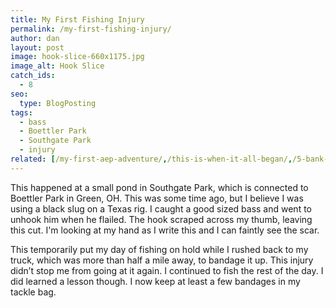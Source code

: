 ```yaml
---
title: My First Fishing Injury
permalink: /my-first-fishing-injury/
author: dan
layout: post
image: hook-slice-660x1175.jpg
image_alt: Hook Slice
catch_ids:
  - 8
seo:
  type: BlogPosting
tags:
  - bass
  - Boettler Park
  - Southgate Park
  - injury
related: [/my-first-aep-adventure/,/this-is-when-it-all-began/,/5-bank-fishing-tips/,]
---
```

This happened at a small pond in Southgate Park, which is connected to Boettler Park in Green, OH. This was some time ago, but I believe I was using a black slug on a Texas rig. I caught a good sized bass and went to unhook him when he flailed. The hook scraped across my thumb, leaving this cut. I'm looking at my hand as I write this and I can faintly see the scar.

This temporarily put my day of fishing on hold while I rushed back to my truck, which was more than half a mile away, to bandage it up. This injury didn&#8217;t stop me from going at it again. I continued to fish the rest of the day. I did learned a lesson though. I now keep at least a few bandages in my tackle bag.
